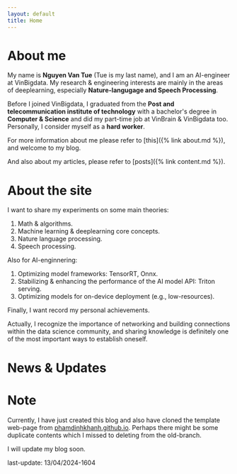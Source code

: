 ```yaml
---
layout: default
title: Home
---
```


# About me

My name is **Nguyen Van Tue** (Tue is my last name), and I am an AI-engineer at VinBigdata. My research & engineering interests are mainly in the areas of deeplearning, especially **Nature-langugage and Speech Processing**. 

Before I joined VinBigdata, I graduated from the **Post and telecommunication institute of technology** with a bachelor's degree in **Computer & Science** and did my part-time job at VinBrain & VinBigdata too. Personally, I consider myself as a **hard worker**. 

For more information about me please refer to [this]({% link about.md %}), and welcome to my blog.

And also about my articles, please refer to [posts]({% link content.md %}).


# About the site

I want to share my experiments on some main theories:

1. Math & algorithms.
2. Machine learning & deeplearning core concepts.
3. Nature language processing.
4. Speech processing.

Also for AI-enginnering:

1. Optimizing model frameworks: TensorRT, Onnx.
2. Stabilizing & enhancing the performance of the AI model API: Triton serving.
3. Optimizing models for on-device deployment (e.g., low-resources).

Finally, I want record my personal achievements.


Actually, I recognize the importance of networking and building connections within the data science community, and sharing knowledge is definitely one of the most important ways to establish oneself.

# News & Updates


# Note 


Currently, I have just created this blog and  also have cloned the template web-page from [phamdinhkhanh.github.io](https://github.com/phamdinhkhanh/phamdinhkhanh.github.io). Perhaps there might be some duplicate contents which I missed to deleting from the old-branch. 

I will update my blog soon.

last-update: 13/04/2024-1604


